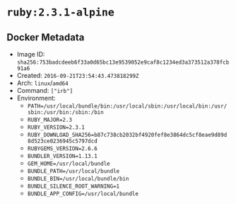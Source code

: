 # `ruby:2.3.1-alpine`

## Docker Metadata

- Image ID: `sha256:753badcdeeb6f33a0d65bc13e9539052e9caf8c1234ed3a373512a378fcb91a6`
- Created: `2016-09-21T23:54:43.473818299Z`
- Arch: `linux`/`amd64`
- Command: `["irb"]`
- Environment:
  - `PATH=/usr/local/bundle/bin:/usr/local/sbin:/usr/local/bin:/usr/sbin:/usr/bin:/sbin:/bin`
  - `RUBY_MAJOR=2.3`
  - `RUBY_VERSION=2.3.1`
  - `RUBY_DOWNLOAD_SHA256=b87c738cb2032bf4920fef8e3864dc5cf8eae9d89d8d523ce0236945c5797dcd`
  - `RUBYGEMS_VERSION=2.6.6`
  - `BUNDLER_VERSION=1.13.1`
  - `GEM_HOME=/usr/local/bundle`
  - `BUNDLE_PATH=/usr/local/bundle`
  - `BUNDLE_BIN=/usr/local/bundle/bin`
  - `BUNDLE_SILENCE_ROOT_WARNING=1`
  - `BUNDLE_APP_CONFIG=/usr/local/bundle`
